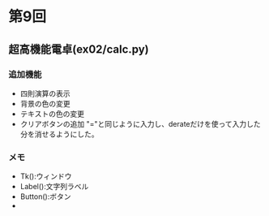 # 第9回
## 超高機能電卓(ex02/calc.py)
### 追加機能
- 四則演算の表示
- 背景の色の変更
- テキストの色の変更
- クリアボタンの追加
  "="と同じように入力し、derateだけを使って入力した分を消せるようにした。

### メモ
- Tk():ウィンドウ
- Label():文字列ラベル
- Button():ボタン
- 